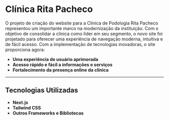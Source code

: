 # Clínica Rita Pacheco

O projeto de criação do website para a Clínica de Podologia Rita Pacheco representou um importante marco na modernização da instituição. Com o objetivo de consolidar a clínica como líder em seu segmento, o novo site foi projetado para oferecer uma experiência de navegação moderna, intuitiva e de fácil acesso.
Com a implementação de tecnologias inovadoras, o site proporciona agora:

- **Uma experiência de usuário aprimorada**
- **Acesso rápido e fácil a informações e serviços**
- **Fortalecimento da presença online da clínica**

---

## Tecnologias Utilizadas

- **Next.js**
- **Tailwind CSS**
- **Outros Frameworks e Bibliotecas**
